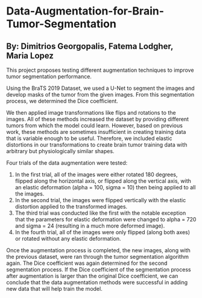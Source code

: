 # Data-Augmentation-for-Brain-Tumor-Segmentation
## By: Dimitrios Georgopalis, Fatema Lodgher, Maria Lopez

This project proposes testing different augmentation techniques to improve tumor segmentation performance.

Using the BraTS 2019 Dataset, we used a U-Net to segment the images and develop masks of the tumor from the given images. 
From this segmentation process, we determined the Dice coefficient. 

We then applied image transformations like flips and rotations to the images. 
All of these methods increased the dataset by providing different tumors from which the model could learn. 
However, based on previous work, these methods are sometimes insufficient in creating training data that is variable enough to be useful. 
Therefore, we included elastic distortions in our transformations to create brain tumor training data with arbitrary but physiologically similar shapes. 

Four trials of the data augmentation were tested: 
1) In the first trial, all of the images were either rotated 180 degrees, flipped along the horizontal axis, or flipped along 
the vertical axis, with an elastic deformation (alpha = 100, sigma = 10) then being applied to all the images. 
2) In the second trial, the images were flipped vertically with the elastic distortion applied to the transformed images.  
3) The third trial was conducted like the first with the notable exception that the parameters for elastic deformation were 
changed to alpha = 720 and sigma = 24 (resulting in a much more deformed image). 
4) In the fourth trial, all of the images were only flipped (along both axes)  or rotated without any elastic deformation.  
 
Once the augmentation process is completed, the new images, along with the previous dataset, were ran through the 
tumor segmentation algorithm again. The Dice coefficient was again determined for the second segmentation process. 
If the Dice coefficient of the segmentation process after augmentation is larger than the original Dice coefficient, 
we can conclude that the data augmentation methods were successful in adding new data that will help train the model. 

